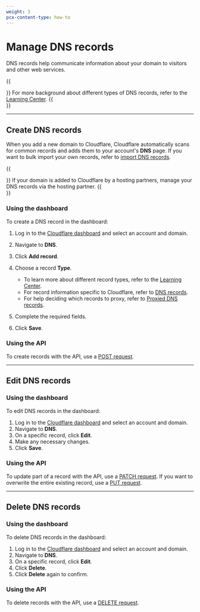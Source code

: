 ```yaml
---
weight: 3
pcx-content-type: how-to
---
```


# Manage DNS records

DNS records help communicate information about your domain to visitors and other web services.

{{<Aside type="note" header="Note:">}}
For more background about different types of DNS records, refer to the [Learning Center](https://www.cloudflare.com/learning/dns/dns-records/).
{{</Aside>}}

---

## Create DNS records

When you add a new domain to Cloudflare, Cloudflare automatically scans for common records and adds them to your account's **DNS** page. If you want to bulk import your own records, refer to [import DNS records](import-and-export).

{{<Aside type="note">}}
If your domain is added to Cloudflare by a hosting partners, manage your DNS records via the hosting partner.
{{</Aside>}}

### Using the dashboard

To create a DNS record in the dashboard:

1. Log in to the [Cloudflare dashboard](https://dash.cloudflare.com/login) and select an account and domain.
1. Navigate to **DNS**.
1. Click **Add record**.
1. Choose a record **Type**.

   - To learn more about different record types, refer to the [Learning Center](https://www.cloudflare.com/learning/dns/dns-records/).
   - For record information specific to Cloudflare, refer to [DNS records](/reference/dns-record-types).
   - For help deciding which records to proxy, refer to [Proxied DNS records](/reference/proxied-dns-records).

1. Complete the required fields.
1. Click **Save**.

### Using the API

To create records with the API, use a [POST request](https://api.cloudflare.com/#dns-records-for-a-zone-create-dns-record).

---

## Edit DNS records

### Using the dashboard

To edit DNS records in the dashboard:

1. Log in to the [Cloudflare dashboard](https://dash.cloudflare.com/login) and select an account and domain.
1. Navigate to **DNS**.
1. On a specific record, click **Edit**.
1. Make any necessary changes.
1. Click **Save**.

### Using the API

To update part of a record with the API, use a [PATCH request](https://api.cloudflare.com/#dns-records-for-a-zone-patch-dns-record). If you want to overwrite the entire existing record, use a [PUT request](https://api.cloudflare.com/#dns-records-for-a-zone-update-dns-record).

---

## Delete DNS records

### Using the dashboard

To delete DNS records in the dashboard:

1. Log in to the [Cloudflare dashboard](https://dash.cloudflare.com/login) and select an account and domain.
1. Navigate to **DNS**.
1. On a specific record, click **Edit**.
1. Click **Delete**.
1. Click **Delete** again to confirm.

### Using the API

To delete records with the API, use a [DELETE request](https://api.cloudflare.com/#dns-records-for-a-zone-delete-dns-record).
